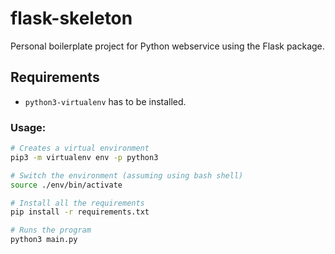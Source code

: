 # flask-skeleton

Personal boilerplate project for Python webservice using the Flask package.

## Requirements
- `python3-virtualenv` has to be installed.

### Usage:

```bash
# Creates a virtual environment
pip3 -m virtualenv env -p python3

# Switch the environment (assuming using bash shell)
source ./env/bin/activate

# Install all the requirements
pip install -r requirements.txt

# Runs the program
python3 main.py 
```